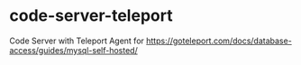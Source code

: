 # code-server-teleport
Code Server with Teleport Agent for https://goteleport.com/docs/database-access/guides/mysql-self-hosted/
